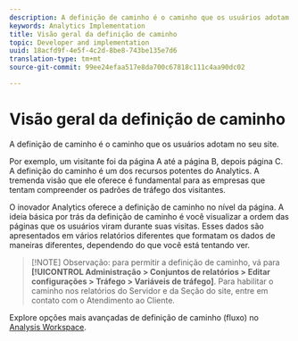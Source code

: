 ```yaml
---
description: A definição de caminho é o caminho que os usuários adotam no seu site.
keywords: Analytics Implementation
title: Visão geral da definição de caminho
topic: Developer and implementation
uuid: 18acfd9f-4e5f-4c2d-8be8-743be135e7d6
translation-type: tm+mt
source-git-commit: 99ee24efaa517e8da700c67818c111c4aa90dc02

---
```



# Visão geral da definição de caminho

A definição de caminho é o caminho que os usuários adotam no seu site.

Por exemplo, um visitante foi da página A até a página B, depois página C. A definição do caminho é um dos recursos potentes do Analytics. A tremenda visão que ele oferece é fundamental para as empresas que tentam compreender os padrões de tráfego dos visitantes.

O inovador Analytics oferece a definição de caminho no nível da página. A ideia básica por trás da definição de caminho é você visualizar a ordem das páginas que os usuários viram durante suas visitas. Esses dados são apresentados em vários relatórios diferentes que formatam os dados de maneiras diferentes, dependendo do que você está tentando ver.

> [!NOTE] Observação: para permitir a definição de caminho, vá para **[!UICONTROL Administração &gt; Conjuntos de relatórios &gt; Editar configurações &gt; Tráfego &gt; Variáveis de tráfego]**. Para habilitar o caminho nos relatórios do Servidor e da Seção do site, entre em contato com o Atendimento ao Cliente.

Explore opções mais avançadas de definição de caminho (fluxo) no [Analysis Workspace](/help/analyze/analysis-workspace/visualizations/c-flow/flow.md).
